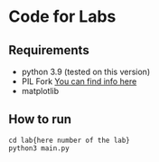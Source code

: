 # Code for Labs

## Requirements
- python 3.9 (tested on this version)
- PIL Fork [You can find info here](https://pillow.readthedocs.io/en/stable/)
- matplotlib

## How to run

```
cd lab{here number of the lab}
python3 main.py
```

